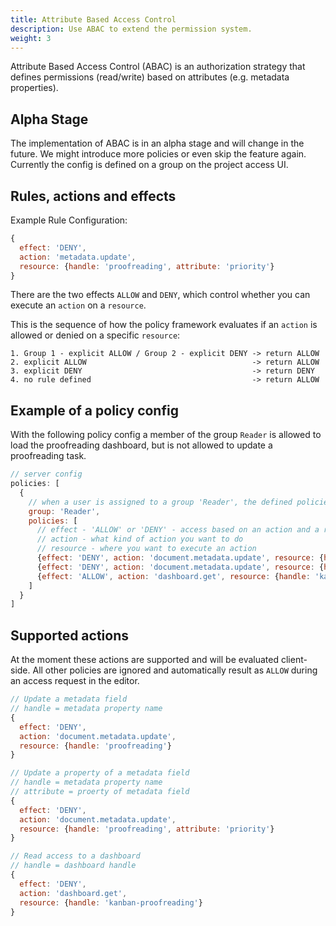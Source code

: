 ```yaml
---
title: Attribute Based Access Control
description: Use ABAC to extend the permission system.
weight: 3
---
```


Attribute Based Access Control (ABAC) is an authorization strategy that defines permissions (read/write) based on attributes (e.g. metadata properties).

## Alpha Stage

The implementation of ABAC is in an alpha stage and will change in the future. We might introduce more policies or even skip the feature again. Currently the config is defined on a group on the project access UI.

## Rules, actions and effects

Example Rule Configuration:
```js
{
  effect: 'DENY',
  action: 'metadata.update',
  resource: {handle: 'proofreading', attribute: 'priority'}
}
```

There are the two effects `ALLOW` and `DENY`, which control whether you can execute an `action` on a `resource`.

This is the sequence of how the policy framework evaluates if an `action` is allowed or denied on a specific `resource`:

```
1. Group 1 - explicit ALLOW / Group 2 - explicit DENY -> return ALLOW
2. explicit ALLOW                                     -> return ALLOW
3. explicit DENY                                      -> return DENY
4. no rule defined                                    -> return ALLOW
```
## Example of a policy config

With the following policy config a member of the group `Reader` is allowed to load the proofreading dashboard, but is not allowed to update a proofreading task.

```js
// server config
policies: [
  {
    // when a user is assigned to a group 'Reader', the defined policies are evaluated
    group: 'Reader',
    policies: [
      // effect - 'ALLOW' or 'DENY' - access based on an action and a resource
      // action - what kind of action you want to do
      // resource - where you want to execute an action
      {effect: 'DENY', action: 'document.metadata.update', resource: {handle: 'proofreading', attribute: 'priority'}},
      {effect: 'DENY', action: 'document.metadata.update', resource: {handle: 'proofreading'}},
      {effect: 'ALLOW', action: 'dashboard.get', resource: {handle: 'kanban-proofreading'}}
    ]
  }
]
```

## Supported actions

At the moment these actions are supported and will be evaluated client-side. All other policies are ignored and automatically result as `ALLOW` during an access request in the editor.

```js
// Update a metadata field
// handle = metadata property name
{
  effect: 'DENY',
  action: 'document.metadata.update',
  resource: {handle: 'proofreading'}
}

// Update a property of a metadata field
// handle = metadata property name
// attribute = proerty of metadata field
{
  effect: 'DENY',
  action: 'document.metadata.update',
  resource: {handle: 'proofreading', attribute: 'priority'}
}

// Read access to a dashboard
// handle = dashboard handle
{
  effect: 'DENY',
  action: 'dashboard.get',
  resource: {handle: 'kanban-proofreading'}
}
```
